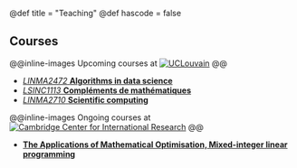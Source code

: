 @def title = "Teaching"
@def hascode = false

## Courses

@@inline-images
Upcoming courses at [![UCLouvain](../assets/index/uclouvain.png)](https://uclouvain.be/)
@@

* [*LINMA2472* **Algorithms in data science**](https://uclouvain.be/en-cours-2023-linma2472)
* [*LSINC1113* **Compléments de mathématiques**](https://uclouvain.be/cours-2024-lsinc1113)
* [*LINMA2710* **Scientific computing**](https://uclouvain.be/cours-2024-linma2710)

@@inline-images
Ongoing courses at [![Cambridge Center for International Research](../assets/index/ccir.png)](https://cambridge-research.org/)
@@

* [**The Applications of Mathematical Optimisation, Mixed-integer linear programming**](/ccir/)
